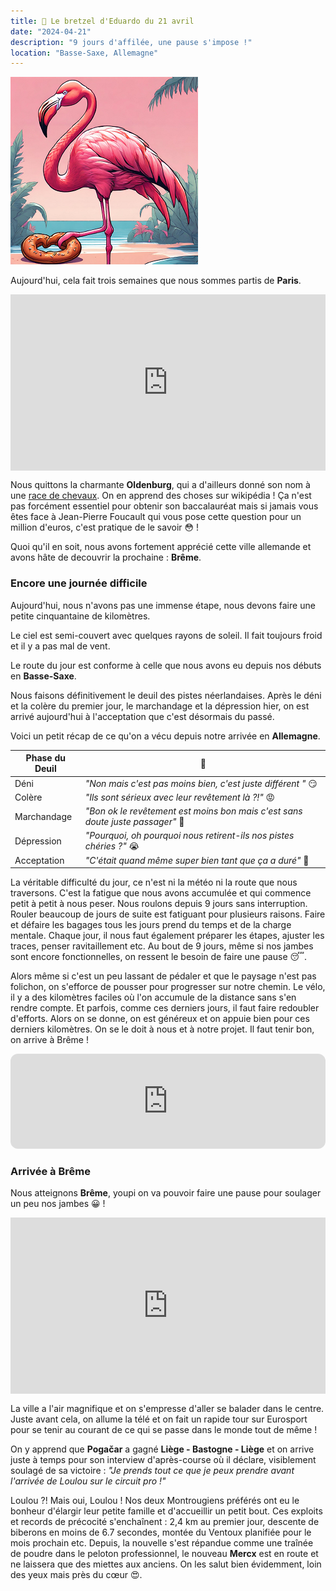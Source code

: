```yaml
---
title: 🥨 Le bretzel d'Eduardo du 21 avril
date: "2024-04-21"
description: "9 jours d'affilée, une pause s'impose !"
location: "Basse-Saxe, Allemagne"
---
```


![Bretzel d'Eduardo](../bretzel_eduardo.png)

Aujourd'hui, cela fait trois semaines que nous sommes partis de **Paris**.

<div style="width: 100%; height: 0; position: relative; padding-bottom: 56%;"><iframe src="https://giphy.com/embed/TjAcxImn74uoDYVxFl" style="top: 0; left: 0; width: 100%; height: 100%; position: absolute; border: 0;" allowfullscreen scrolling="no" allow="encrypted-media;" class="giphy-embed"></iframe></div>

Nous quittons la charmante **Oldenburg**, qui a d'ailleurs donné son nom à une [race de chevaux](<https://fr.m.wikipedia.org/wiki/Oldenbourg_(cheval)>). On en apprend des choses sur wikipédia ! Ça n'est pas forcément essentiel pour obtenir son baccalauréat mais si jamais vous êtes face à Jean-Pierre Foucault qui vous pose cette question pour un million d'euros, c'est pratique de le savoir 😳 !

Quoi qu'il en soit, nous avons fortement apprécié cette ville allemande et avons hâte de decouvrir la prochaine : **Brême**.

### Encore une journée difficile

Aujourd'hui, nous n'avons pas une immense étape, nous devons faire une petite cinquantaine de kilomètres.

Le ciel est semi-couvert avec quelques rayons de soleil. Il fait toujours froid et il y a pas mal de vent.

Le route du jour est conforme à celle que nous avons eu depuis nos débuts en **Basse-Saxe**.

Nous faisons définitivement le deuil des pistes néerlandaises. Après le déni et la colère du premier jour, le marchandage et la dépression hier, on est arrivé aujourd'hui à l'acceptation que c'est désormais du passé.

Voici un petit récap de ce qu'on a vécu depuis notre arrivée en **Allemagne**.

| Phase du Deuil | 🦩                                                                             |
| -------------- | ------------------------------------------------------------------------------ |
| Déni           | _"Non mais c'est pas moins bien, c'est juste différent "_ 😏                   |
| Colère         | _"Ils sont sérieux avec leur revêtement là ?!"_ 😡                             |
| Marchandage    | _"Bon ok le revêtement est moins bon mais c'est sans doute juste passager"_ 🤔 |
| Dépression     | _"Pourquoi, oh pourquoi nous retirent-ils nos pistes chéries ?"_ 😭            |
| Acceptation    | _"C'était quand même super bien tant que ça a duré"_ 🥹                        |

La véritable difficulté du jour, ce n'est ni la météo ni la route que nous traversons. C'est la fatigue que nous avons accumulée et qui commence petit à petit à nous peser. Nous roulons depuis 9 jours sans interruption. Rouler beaucoup de jours de suite est fatiguant pour plusieurs raisons. Faire et défaire les bagages tous les jours prend du temps et de la charge mentale. Chaque jour, il nous faut également préparer les étapes, ajuster les traces, penser ravitaillement etc. Au bout de 9 jours, même si nos jambes sont encore fonctionnelles, on ressent le besoin de faire une pause 😴.

Alors même si c'est un peu lassant de pédaler et que le paysage n'est pas folichon, on s'efforce de pousser pour progresser sur notre chemin. Le vélo, il y a des kilomètres faciles où l'on accumule de la distance sans s'en rendre compte. Et parfois, comme ces derniers jours, il faut faire redoubler d'efforts. Alors on se donne, on est généreux et on appuie bien pour ces derniers kilomètres. On se le doit à nous et à notre projet. Il faut tenir bon, on arrive à Brême !

<iframe style="border-radius:12px" src="https://open.spotify.com/embed/track/75qTiuMSW8itlBRgyPcB48?utm_source=generator" width="100%" height="152" frameBorder="0" allow="autoplay; clipboard-write; encrypted-media; picture-in-picture" loading="lazy"></iframe>

### Arrivée à Brême

Nous atteignons **Brême**, youpi on va pouvoir faire une pause pour soulager un peu nos jambes 😀 !

<div style="width: 100%; height: 0; position: relative; padding-bottom: 56%;"><iframe src="https://giphy.com/embed/U3PFGB8kCBVf7EN4Fk" style="top: 0; left: 0; width: 100%; height: 100%; position: absolute; border: 0;" allowfullscreen scrolling="no" allow="encrypted-media;" class="giphy-embed"></iframe></div>

La ville a l'air magnifique et on s'empresse d'aller se balader dans le centre. Juste avant cela, on allume la télé et on fait un rapide tour sur Eurosport pour se tenir au courant de ce qui se passe dans le monde tout de même !

On y apprend que **Pogačar** a gagné **Liège - Bastogne - Liège** et on arrive juste à temps pour son interview d'après-course où il déclare, visiblement soulagé de sa victoire : _"Je prends tout ce que je peux prendre avant l'arrivée de Loulou sur le circuit pro !"_

Loulou ?! Mais oui, Loulou ! Nos deux Montrougiens préférés ont eu le bonheur d'élargir leur petite famille et d'accueillir un petit bout. Ces exploits et records de précocité s'enchaînent : 2,4 km au premier jour, descente de biberons en moins de 6.7 secondes, montée du Ventoux planifiée pour le mois prochain etc. Depuis, la nouvelle s'est répandue comme une traînée de poudre dans le peloton professionnel, le nouveau **Mercx** est en route et ne laissera que des miettes aux anciens. On les salut bien évidemment, loin des yeux mais près du cœur 😍.
